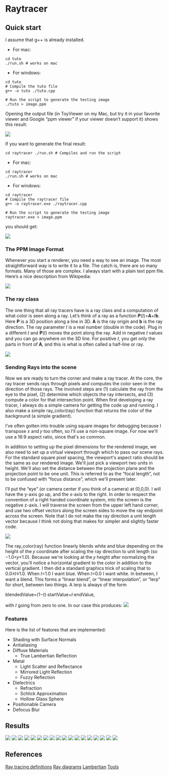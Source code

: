 # Raytracer

## Quick start

I assume that g++ is already installed.

- For mac:
```
cd tuto
./run.sh # works on mac
```
- For windows:
```
cd tuto
# Compile the tuto file
g++ -o tuto ./tuto.cpp

# Run the script to generate the testing image
./tuto > image.ppm
```

Opening the output file (in ToyViewer on my Mac, but try it in your favorite viewer and Google “ppm viewer” if your viewer doesn’t support it) shows this result:

<img src="https://raytracing.github.io/images/img-1.01-first-ppm-image.png"/>

If you want to generate the final result:

``
cd raytracer
./run.sh # Compiles and run the script
``

- For mac:
```
cd raytracer
./run.sh # works on mac
```
- For windows:
```
cd raytracer
# Compile the raytracer file
g++ -o raytracer.exe ./raytracer.cpp

# Run the script to generate the testing image
raytracer.exe > image.ppm
```

you should get:

<img src="resources/image.png"/>

### The PPM Image Format

Whenever you start a renderer, you need a way to see an image. The most straightforward way is to write it to a file. The catch is, there are so many formats. Many of those are complex. I always start with a plain text ppm file. Here’s a nice description from Wikipedia:

<img src="https://raytracing.github.io/images/fig-1.01-ppm.jpg"/>

### The ray class

The one thing that all ray tracers have is a ray class and a computation of what color is seen along a ray. Let’s think of a ray as a function 𝐏(𝑡)=𝐀+𝑡𝐛. Here 𝐏 is a 3D position along a line in 3D. 𝐀 is the ray origin and 𝐛 is the ray direction. The ray parameter 𝑡 is a real number (double in the code). Plug in a different 𝑡 and 𝐏(𝑡) moves the point along the ray. Add in negative 𝑡 values and you can go anywhere on the 3D line. For positive 𝑡, you get only the parts in front of 𝐀, and this is what is often called a half-line or ray.

<img src="https://raytracing.github.io/images/fig-1.02-lerp.jpg"/>

### Sending Rays into the scene

Now we are ready to turn the corner and make a ray tracer. At the core, the ray tracer sends rays through pixels and computes the color seen in the direction of those rays. The involved steps are (1) calculate the ray from the eye to the pixel, (2) determine which objects the ray intersects, and (3) compute a color for that intersection point. When first developing a ray tracer, I always do a simple camera for getting the code up and running. I also make a simple ray_color(ray) function that returns the color of the background (a simple gradient).

I’ve often gotten into trouble using square images for debugging because I transpose 𝑥 and 𝑦 too often, so I’ll use a non-square image. For now we'll use a 16:9 aspect ratio, since that's so common.

In addition to setting up the pixel dimensions for the rendered image, we also need to set up a virtual viewport through which to pass our scene rays. For the standard square pixel spacing, the viewport's aspect ratio should be the same as our rendered image. We'll just pick a viewport two units in height. We'll also set the distance between the projection plane and the projection point to be one unit. This is referred to as the “focal length”, not to be confused with “focus distance”, which we'll present later.

I’ll put the “eye” (or camera center if you think of a camera) at (0,0,0). I will have the y-axis go up, and the x-axis to the right. In order to respect the convention of a right handed coordinate system, into the screen is the negative z-axis. I will traverse the screen from the upper left hand corner, and use two offset vectors along the screen sides to move the ray endpoint across the screen. Note that I do not make the ray direction a unit length vector because I think not doing that makes for simpler and slightly faster code.

<img src="https://raytracing.github.io/images/fig-1.03-cam-geom.jpg"/>

The ray_color(ray) function linearly blends white and blue depending on the height of the 𝑦 coordinate after scaling the ray direction to unit length (so −1.0<𝑦<1.0). Because we're looking at the 𝑦 height after normalizing the vector, you'll notice a horizontal gradient to the color in addition to the vertical gradient.
I then did a standard graphics trick of scaling that to 0.0≤𝑡≤1.0. When 𝑡=1.0 I want blue. When 𝑡=0.0 I want white. In between, I want a blend. This forms a “linear blend”, or “linear interpolation”, or “lerp” for short, between two things. A lerp is always of the form

blendedValue=(1−𝑡)⋅startValue+𝑡⋅endValue,

with 𝑡 going from zero to one. In our case this produces:
<img src="./resources/background.png"/>

### Features

Here is the list of features that are implemented:
- Shading with Surface Normals
- Antialiasing
- Diffuse Materials
  - True Lambertian Reflection
- Metal
  - Light Scatter and Reflectance
  - Mirrored Light Reflection
  - Fuzzy Reflection
- Dielectrics
  - Refraction
  - Schlick Approximation
  - Hollow Glass Sphere
- Positionable Camera
- Defocus Blur

## Results
<img src="./resources/sphere_without_shaders.png"/>
<img src="resources/surface_normals_rendered.png"/>
<img src="resources/sphere_ground.png"/>
<img src="resources/sphere_ground_antialiasing.png"/>
<img src="resources/first_render_of_a_diffuse_sphere.png"/>
<img src="./resources/diffuse_sphere_with_gamma_correction.png"/>
<img src="resources/diffuse_sphere_with_tolerance.png"/>
<img src="resources/lambertian_sphere.png"/>
<img src="resources/glass_sphere_always_refracts.png"/>
<img src="resources/glass_sphere_sometimes_refracts.png"/>
<img src="resources/hollow_glass_sphere.png"/>
<img src="resources/shiny_metal.png"/>
<img src="resources/fuzzed_metal.png"/>
<img src="resources/wide_angle_view.png"/>
<img src="resources/distant_view.png"/>
<img src="resources/spheres_with_depth_of_field.png"/>
<img src="resources/zoom.png"/>
<img src="resources/image.png"/>

## References
[Ray tracing definitions](https://en.wikipedia.org/wiki/Ray_tracing_(graphics))
[Ray diagrams](https://www.brightstorm.com/science/physics/light/ray-diagrams/)
[Lambertian](https://omlc.org/classroom/ece532/class1/lambertian.html)
[Tools](https://raytracing.github.io/books/RayTracingInOneWeekend.html)